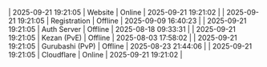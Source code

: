 | 2025-09-21 19:21:05 | Website | Online | 2025-09-21 19:21:02 |
| 2025-09-21 19:21:05 | Registration | Offline | 2025-09-09 16:40:23 |
| 2025-09-21 19:21:05 | Auth Server | Offline | 2025-08-18 09:33:31 |
| 2025-09-21 19:21:05 | Kezan (PvE) | Offline | 2025-08-03 17:58:02 |
| 2025-09-21 19:21:05 | Gurubashi (PvP) | Offline | 2025-08-23 21:44:06 |
| 2025-09-21 19:21:05 | Cloudflare | Online | 2025-09-21 19:21:02 |
